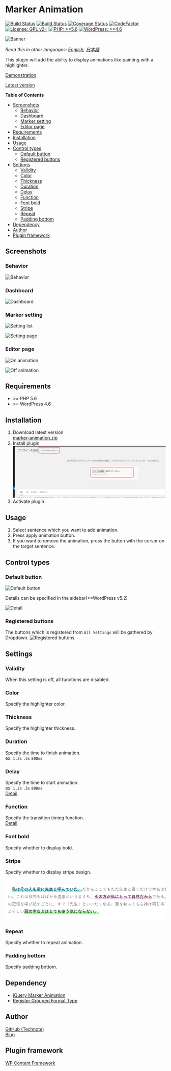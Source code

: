 # Marker Animation

[![Build Status](https://github.com/technote-space/marker-animation/workflows/Build/badge.svg)](https://github.com/technote-space/marker-animation/actions)
[![Build Status](https://travis-ci.com/technote-space/marker-animation.svg?branch=master)](https://travis-ci.com/technote-space/marker-animation)
[![Coverage Status](https://coveralls.io/repos/github/technote-space/marker-animation/badge.svg?branch=master)](https://coveralls.io/github/technote-space/marker-animation?branch=master)
[![CodeFactor](https://www.codefactor.io/repository/github/technote-space/marker-animation/badge)](https://www.codefactor.io/repository/github/technote-space/marker-animation)
[![License: GPL v2+](https://img.shields.io/badge/License-GPL%20v2%2B-blue.svg)](http://www.gnu.org/licenses/gpl-2.0.html)
[![PHP: >=5.6](https://img.shields.io/badge/PHP-%3E%3D5.6-orange.svg)](http://php.net/)
[![WordPress: >=4.6](https://img.shields.io/badge/WordPress-%3E%3D4.6-brightgreen.svg)](https://wordpress.org/)

![Banner](https://raw.githubusercontent.com/technote-space/marker-animation/images/.github/images/banner-772x250.png)

*Read this in other languages: [English](README.md), [日本語](README.ja.md).*

This plugin will add the ability to display animations like painting with a highlighter.

[Demonstration](https://technote-space.github.io/marker-animation)

[Latest version](https://github.com/technote-space/marker-animation/releases/latest/download/marker-animation.zip)

<!-- START doctoc generated TOC please keep comment here to allow auto update -->
<!-- DON'T EDIT THIS SECTION, INSTEAD RE-RUN doctoc TO UPDATE -->
**Table of Contents**

- [Screenshots](#screenshots)
  - [Behavior](#behavior)
  - [Dashboard](#dashboard)
  - [Marker setting](#marker-setting)
  - [Editor page](#editor-page)
- [Requirements](#requirements)
- [Installation](#installation)
- [Usage](#usage)
- [Control types](#control-types)
  - [Default button](#default-button)
  - [Registered buttons](#registered-buttons)
- [Settings](#settings)
  - [Validity](#validity)
  - [Color](#color)
  - [Thickness](#thickness)
  - [Duration](#duration)
  - [Delay](#delay)
  - [Function](#function)
  - [Font bold](#font-bold)
  - [Stripe](#stripe)
  - [Repeat](#repeat)
  - [Padding bottom](#padding-bottom)
- [Dependency](#dependency)
- [Author](#author)
- [Plugin framework](#plugin-framework)

<!-- END doctoc generated TOC please keep comment here to allow auto update -->

## Screenshots
### Behavior

![Behavior](https://raw.githubusercontent.com/technote-space/marker-animation/images/.github/images/screenshot-1.gif)

### Dashboard

![Dashboard](https://raw.githubusercontent.com/technote-space/marker-animation/images/.github/images/201905201411.png)

### Marker setting

![Setting list](https://raw.githubusercontent.com/technote-space/marker-animation/images/.github/images/201905201412.png)

![Setting page](https://raw.githubusercontent.com/technote-space/marker-animation/images/.github/images/201905201414.png)

### Editor page
  
![On animation](https://raw.githubusercontent.com/technote-space/marker-animation/images/.github/images/screenshot-9.gif)

![Off animation](https://raw.githubusercontent.com/technote-space/marker-animation/images/.github/images/screenshot-10.gif)

## Requirements
- \>= PHP 5.6
- \>= WordPress 4.6

## Installation
1. Download latest version  
[marker-animation.zip](https://github.com/technote-space/marker-animation/releases/latest/download/marker-animation.zip)
1. Install plugin
![install](https://raw.githubusercontent.com/technote-space/screenshots/master/misc/install-wp-plugin.png)
1. Activate plugin

## Usage
1. Select sentence which you want to add animation.
1. Press apply animation button.
1. If you want to remove the animation, press the button with the cursor on the target sentence.

## Control types
### Default button
![Default button](https://raw.githubusercontent.com/technote-space/marker-animation/images/.github/images/201902051620.png)  

Details can be specified in the sidebar(\>=WordPress v5.2)

![Detail](https://raw.githubusercontent.com/technote-space/marker-animation/images/.github/images/201905201416.png)  

### Registered buttons
The buttons which is registered from `All Settings` will be gathered by Dropdown.
![Registered buttons](https://raw.githubusercontent.com/technote-space/marker-animation/images/.github/images/201902051621.png)

## Settings
### Validity
When this setting is off, all functions are disabled.

### Color
Specify the highlighter color.

### Thickness
Specify the highlighter thickness.

### Duration
Specify the time to finish animation.  
ex. `1.2s`  `.5s`  `800ms`

### Delay
Specify the time to start animation.  
ex. `1.2s`  `.5s`  `800ms`  
[Detail](https://developer.mozilla.org/ja/docs/Web/CSS/transition-delay)

### Function
Specify the transition timing function.  
[Detail](https://developer.mozilla.org/ja/docs/Web/CSS/transition-timing-function)  

### Font bold
Specify whether to display bold. 

### Stripe
Specify whether to display stripe design.

![Stripe](https://raw.githubusercontent.com/technote-space/jquery.marker-animation/images/stripe.png)  

### Repeat
Specify whether to repeat animation.

### Padding bottom
Specify padding bottom.

## Dependency
- [jQuery Marker Animation](https://github.com/technote-space/jquery.marker-animation)
- [Register Grouped Format Type](https://github.com/technote-space/register-grouped-format-type)

## Author
[GitHub (Technote)](https://github.com/technote-space)  
[Blog](https://technote.space)

## Plugin framework
[WP Content Framework](https://github.com/wp-content-framework/core)

